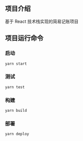 ## 项目介绍
基于 React 技术栈实现的简易记账项目

## 项目运行命令

### 启动 
`yarn start`
### 测试 
`yarn test`
### 构建
`yarn build`
### 部署
`yarn deploy`
